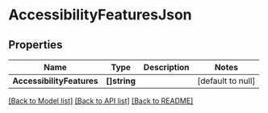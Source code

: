 # AccessibilityFeaturesJson

## Properties
Name | Type | Description | Notes
------------ | ------------- | ------------- | -------------
**AccessibilityFeatures** | **[]string** |  | [default to null]

[[Back to Model list]](../README.md#documentation-for-models) [[Back to API list]](../README.md#documentation-for-api-endpoints) [[Back to README]](../README.md)


